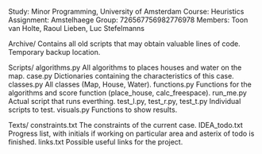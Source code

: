 Study:        Minor Programming, University of Amsterdam
Course:       Heuristics
Assignment:   Amstelhaege
Group:        726567756982776978
Members:      Toon van Holte, Raoul Lieben, Luc Stefelmanns

Archive/
    Contains all old scripts that may obtain valuable lines of code. Temporary backup location.

Scripts/
    algorithms.py
        All algorithms to places houses and water on the map.
    case.py
        Dictionaries containing the characteristics of this case.
    classes.py
        All classes (Map, House, Water).
    functions.py
        Functions for the algorithms and score function (place_house, calc_freespace).
    run_me.py
        Actual script that runs everthing.
    test_l.py, test_r.py, test_t.py
        Individual scripts to test.
    visuals.py
        Functions to show results.

Texts/
    constraints.txt
        The constraints of the current case.
    IDEA_todo.txt
        Progress list, with initials if working on particular area and asterix of todo is finished.
    links.txt
        Possible useful links for the project.
